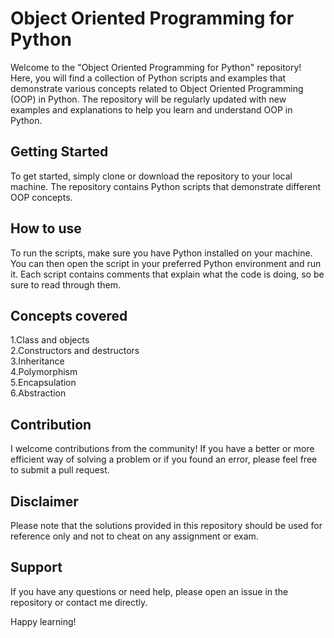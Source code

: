 # Object Oriented Programming for Python
Welcome to the "Object Oriented Programming for Python" repository! Here, you will find a collection of Python scripts and examples that demonstrate various concepts related to Object Oriented Programming (OOP) in Python. The repository will be regularly updated with new examples and explanations to help you learn and understand OOP in Python.

## Getting Started
To get started, simply clone or download the repository to your local machine. The repository contains Python scripts that demonstrate different OOP concepts.

## How to use
To run the scripts, make sure you have Python installed on your machine. You can then open the script in your preferred Python environment and run it. Each script contains comments that explain what the code is doing, so be sure to read through them.

## Concepts covered
1.Class and objects <br>
2.Constructors and destructors <br>
3.Inheritance  <br>
4.Polymorphism  <br>
5.Encapsulation <br>
6.Abstraction  <br>

## Contribution
I welcome contributions from the community! If you have a better or more efficient way of solving a problem or if you found an error, please feel free to submit a pull request.

## Disclaimer
Please note that the solutions provided in this repository should be used for reference only and not to cheat on any assignment or exam.

## Support
If you have any questions or need help, please open an issue in the repository or contact me directly.

Happy learning!
